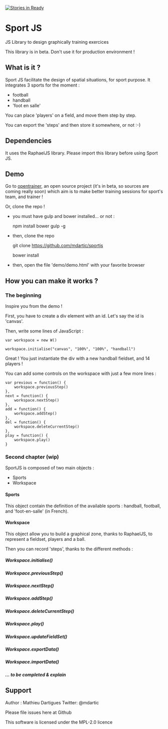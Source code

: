 [![Stories in Ready](https://badge.waffle.io/mdartic/sportjs.png?label=ready&title=Ready)](https://waffle.io/mdartic/sportjs)
# Sport JS
JS Library to design graphically training exercices

This library is in beta. Don't use it for production environment !

## What is it ?

Sport JS facilitate the design of spatial situations, for sport purpose.
It integrates 3 sports for the moment :
- football
- handball
- 'foot en salle'

You can place 'players' on a field, and move them step by step.

You can export the 'steps' and then store it somewhere, or not :-)

## Dependencies

It uses the RaphaelJS library.
Please import this library before using Sport JS.

## Demo

Go to [opentrainer](http://www.opentrainer.fr/#/create), an open source project (it's in beta, so sources are coming really soon) which aim is to make better training sessions for sport's team, and trainer !

Or, clone the repo !

* you must have gulp and bower installed... or not :


    npm install bower gulp -g


* then, clone the repo


    git clone https://github.com/mdartic/sportjs

    bower install

* then, open the file 'demo/demo.html' with your favorite browser

## How you can make it works ?

### The beginning

Inspire you from the demo !

First, you have to create a div element with an id. Let's say the id is 'canvas'.

Then, write some lines of JavaScript :

    var workspace = new W()

    workspace.initialise("canvas", "100%", "100%", "handball")

Great ! You just instantiate the div with a new handball fieldset, and 14 players !

You can add some controls on the workspace with just a few more lines :

    var previous = function() {
  		workspace.previousStep()
  	},
  	next = function() {
  		workspace.nextStep()
  	},
  	add = function() {
  		workspace.addStep()
  	},
  	del = function() {
  		workspace.deleteCurrentStep()
  	},
  	play = function() {
  		workspace.play()
  	}

### Second chapter (wip)

SportJS is composed of two main objects :

* Sports
* Workspace

#### Sports

This object contain the definition of the available sports : handball, football, and 'foot-en-salle' (in French).

#### Workspace

This object allow you to build a graphical zone, thanks to RaphaelJS, to represent a fieldset, players and a ball.

Then you can record 'steps', thanks to the different methods :

##### Workspace.initialise()
##### Workspace.previousStep()
##### Workspace.nextStep()
##### Workspace.addStep()
##### Workspace.deleteCurrentStep()
##### Workspace.play()
##### Workspace.updateFieldSet()
##### Workspace.exportData()
##### Workspace.importData()
##### ... to be completed & explain



## Support

Author : Mathieu Dartigues
Twitter: @mdartic

Please file issues here at Github

This software is licensed under the MPL-2.0 licence
